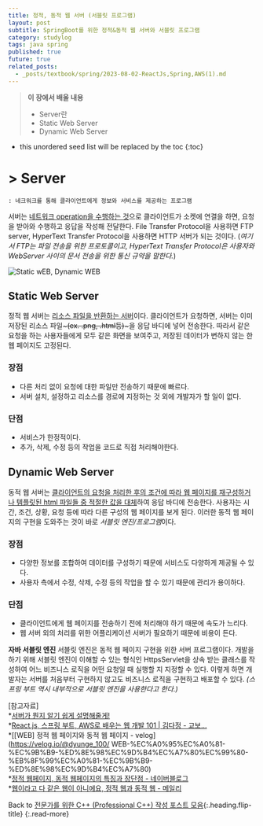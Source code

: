 ```yaml
---
title: 정적, 동적 웹 서버 (서블릿 프로그램)
layout: post
subtitle: SpringBoot를 위한 정적&동적 웹 서버와 서블릿 프로그램
category: studylog
tags: java spring
published: true
future: true
related_posts:
  - _posts/textbook/spring/2023-08-02-ReactJs,Spring,AWS(1).md
---
```


> **이 장에서 배울 내용**
>
> * Server란
> * Static Web Server
> * Dynamic Web Server

<!--more-->

* this unordered seed list will be replaced by the toc
{:toc}

# > Server 
    : 네크워크를 통해 클라이언트에게 정보와 서비스를 제공하는 프로그램

서버는 <u>네트워크 operation을 수행하는 것</u>으로 클라이언트가 소켓에 연결을 하면, 요청을 받아와 수행하고 응답을 작성해 전달한다. File Transfer Protocol을 사용하면 FTP server, HyperText Transfer Protocol을 사용하면 HTTP 서버가 되는 것이다. (*여기서 FTP는 파일 전송을 위한 프로토콜이고, HyperText Transfer Protocol은 사용자와 WebServer 사이의 문서 전송을 위한 통신 규약을 말한다.*)  

![Static wEB, Dynamic WEB](https://velog.velcdn.com/images%2Fdyunge_100%2Fpost%2F33a388a4-d96e-499b-b6e5-370ba3e216b6%2Fimage.png)

## Static Web Server
정적 웹 서버는  <u>리소스 파일을 반환하는 서버</u>이다. 클라이언트가 요청하면, 서버는 이미 저장된 리소스 파일~~~(ex. .png, .html등)~~~을 응답 바디에 넣어 전송한다. 따라서 같은 요청을 하는 사용자들에게 모두 같은 화면을 보여주고, 저장된 데이터가 변하지 않는 한 웹 페이지도 고정된다.

### 장점
* 다른 처리 없이 요청에 대한 파일만 전송하기 때문에 빠르다.
* 서버 설치, 설정하고 리소스를 경로에 지정하는 것 외에 개발자가 할 일이 없다.

### 단점
* 서비스가 한정적이다.
* 추가, 삭제, 수정 등의 작업을 코드로 직접 처리해야한다.

## Dynamic Web Server
동적 웹 서버는 <u>클라이언트의 요청을 처리한 후의 조건에 따라 웹 페이지를 재구성하거나 템플릿된 html 파일들 중 적절한 값을 대체</u>하여 응답 바디에 전송한다. 사용자는 시간, 조건, 상황, 요청 등에 따라 다른 구성의 웹 페이지를 보게 된다. 이러한 동적 웹 페이지의 구현을 도와주는 것이 바로 *서블릿 엔진/프로그램*이다.

### 장점
* 다양한 정보를 조합하여 데이터를 구성하기 때문에 서비스도 다양하게 제공될 수 있다.
* 사용자 측에서 수정, 삭제, 수정 등의 작업을 할 수 있기 때문에 관리가 용이하다.

### 단점
* 클라이언트에게 웹 페이지를 전송하기 전에 처리해야 하기 때문에 속도가 느리다.
* 웹 서버 외의 처리를 위한 어플리케이션 서버가 필요하기 때문에 비용이 든다.

**자바 서블릿 엔진**
서블릿 엔진은 동적 웹 페이지 구현을 위한 서버 프로그램이다. 개발을 하기 위해 서블릿 엔진이 이해할 수 있는 형식인 HttpsServlet을 상속 받는 클래스를 작성하여 어느 비즈니스 로직을 어떤 요청일 때 실행할 지 지정할 수 있다. 이렇게 하면 개발자는 서버를 처음부터 구현하지 않고도 비즈니스 로직을 구현하고 배포할 수 있다. *(스프링 부트 역시 내부적으로 서블릿 엔진을 사용한다고 한다.)*

[참고자료]
<br/>
*[서버가 뭔지 알기 쉽게 설명해줄게!](https://contents.premium.naver.com/3mit/wony/contents/220117230634163vp)  
*[React.js, 스프링 부트, AWS로 배우는 웹 개발 101 | 김다정 - 교보...](https://product.kyobobook.co.kr/detail/S000001805062)  
*[[WEB] 정적 웹 페이지와 동적 웹 페이지 - velog](https://velog.io/@dyunge_100/  WEB-%EC%A0%95%EC%A0%81-%EC%9B%B9-%ED%8E%98%EC%9D%B4%EC%A7%80%EC%99%80-%EB%8F%99%EC%A0%81-%EC%9B%B9-%ED%8E%98%EC%9D%B4%EC%A7%80)  
*[정적 웹페이지, 동적 웹페이지의 특징과 장단점 - 네이버블로그](https://blog.naver.com/insaweb/221650456057)  
*[웹이라고 다 같은 웹이 아니에요, 정적 웹과 동적 웹 - 메일리](https://maily.so/grabnews/posts/ce76c9)  

Back to [전문가를 위한 C++ (Professional C++) 작성 포스트 모음](professional-cpp-toc){:.heading.flip-title}
{:.read-more}
